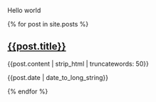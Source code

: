 Hello world

<div>
{% for post in site.posts %}
<section>
	<h2>
		<a href="{{post.url}}">
			{{post.title}}
		</a>
	</h2>
	<p>
		{{post.content | strip_html | truncatewords: 50}}
	</p>
	<p class="f6 i"><time datetime="{{post.date}}">{{post.date | date_to_long_string}}</time></p>
</section>
{% endfor %}
</div>